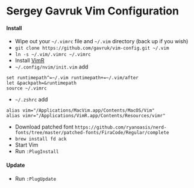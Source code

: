 # Sergey Gavruk Vim Configuration

#### Install
* Wipe out your `~/.vimrc` file and `~/.vim` directory (back up if you wish)
* `git clone https://github.com/gavruk/vim-config.git ~/.vim`
* `ln -s ~/.vim/.vimrc ~/.vimrc`
* Install [VimR](https://github.com/qvacua/vimr)
* `~/.config/nvim/init.vim` add
```
set runtimepath^=~/.vim runtimepath+=~/.vim/after
let &packpath=&runtimepath
source ~/.vimrc
```
* `~/.zshrc` add
```
alias vim="/Applications/MacVim.app/Contents/MacOS/Vim"
alias vimr="/Applications/VimR.app/Contents/Resources/vimr"
```
* Download patched font `https://github.com/ryanoasis/nerd-fonts/tree/master/patched-fonts/FiraCode/Regular/complete`
* `brew install fd ack`
* Start Vim
* Run `:PlugInstall`


#### Update
* Run `:PlugUpdate`
